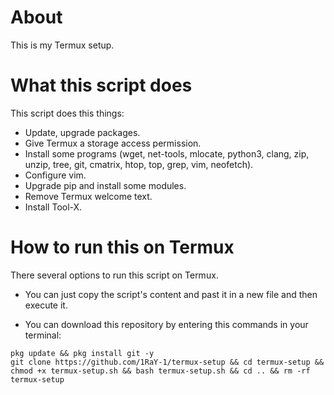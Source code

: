 # About
This is my Termux setup.

# What this script does
This script does this things:
* Update, upgrade packages.
* Give Termux a storage access permission.
* Install some programs (wget, net-tools, mlocate, python3, clang, zip, unzip, tree, git, cmatrix, htop, top, grep, vim, neofetch).
* Configure vim.
* Upgrade pip and install some modules.
* Remove Termux welcome text.
* Install Tool-X.

# How to run this on Termux
There several options to run this script on Termux.

* You can just copy the script's content and past it in a new file and then execute it.

* You can download this repository by entering this commands in your terminal:
```
pkg update && pkg install git -y
git clone https://github.com/1RaY-1/termux-setup && cd termux-setup && chmod +x termux-setup.sh && bash termux-setup.sh && cd .. && rm -rf termux-setup
```
